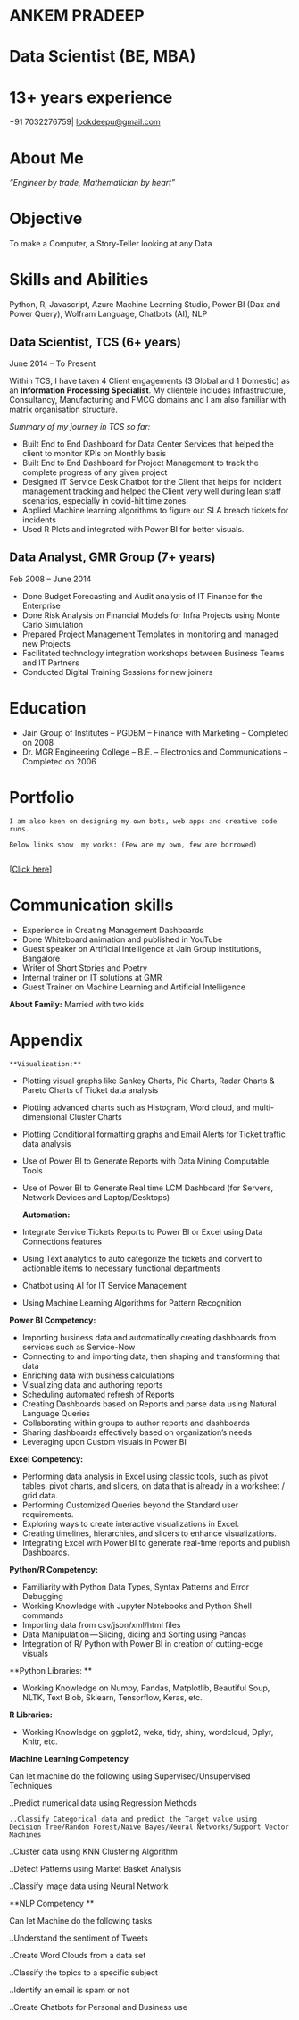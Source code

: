 # ANKEM PRADEEP


# Data Scientist (BE, MBA)    


# 13+ years experience

+91 7032276759| lookdeepu@gmail.com


# About Me

_“Engineer by trade, Mathematician by heart”_

# Objective

To make a Computer, a Story-Teller looking at any Data


# Skills and Abilities

Python, R, Javascript, Azure Machine Learning Studio, Power BI (Dax and Power Query), Wolfram Language, Chatbots (AI), NLP


## Data Scientist, TCS (6+ years)	

June 2014 – To Present

Within TCS, I have taken 4 Client engagements (3 Global and 1 Domestic) as an **Information Processing Specialist**. My clientele includes Infrastructure, Consultancy, Manufacturing and FMCG domains and I am also familiar with matrix organisation structure. 

_Summary of my journey in TCS so far:_

* Built End to End Dashboard for Data Center Services that helped the client to monitor KPIs on Monthly basis 
* Built End to End Dashboard for Project Management to track the complete progress of any given project
* Designed IT Service Desk Chatbot for the Client that helps for incident management tracking and helped the Client very well during lean staff scenarios, especially in covid-hit time zones.  
* Applied Machine learning algorithms to figure out SLA breach tickets for incidents
* Used R Plots and integrated with Power BI for better visuals. 


## Data Analyst, GMR Group (7+ years)
Feb 2008 – June 2014

* Done Budget Forecasting and Audit analysis of IT Finance for the Enterprise
* Done Risk Analysis on Financial Models for Infra Projects using Monte Carlo Simulation
* Prepared Project Management Templates in monitoring and managed new Projects 
* Facilitated technology integration workshops between Business Teams and IT Partners 
* Conducted Digital Training Sessions for new joiners


# Education

* Jain Group of Institutes – PGDBM – Finance with Marketing – Completed on 2008 
* Dr. MGR Engineering College – B.E. – Electronics and Communications – Completed on 2006


# Portfolio


```
I am also keen on designing my own bots, web apps and creative code runs.

Below links show  my works: (Few are my own, few are borrowed)


```


[[Click here](https://sites.google.com/view/robotic-future/portfolio)]


# Communication skills


* Experience in Creating Management Dashboards
* Done Whiteboard animation and published in YouTube
* Guest speaker on Artificial Intelligence at Jain Group Institutions, Bangalore
* Writer of Short Stories and Poetry
* Internal trainer on IT solutions at GMR
* Guest Trainer on Machine Learning and Artificial Intelligence

**About Family:** Married with two kids



# Appendix

    **Visualization:**



* Plotting visual graphs like Sankey Charts, Pie Charts, Radar Charts & Pareto Charts of Ticket data analysis
* Plotting advanced charts such as Histogram, Word cloud, and multi-dimensional Cluster Charts 
* Plotting Conditional formatting graphs and Email Alerts for Ticket traffic data analysis
* Use of Power BI to Generate Reports with Data Mining Computable Tools
* Use of Power BI to Generate Real time LCM Dashboard (for Servers, Network Devices and Laptop/Desktops)

    **Automation:**

* Integrate Service Tickets Reports to Power BI or Excel using Data Connections features
* Using Text analytics to auto categorize the tickets and convert to actionable items to necessary functional departments
* Chatbot using AI for IT Service Management
* Using Machine Learning Algorithms for Pattern Recognition

**Power BI Competency:**



* Importing business data and automatically creating dashboards from services such as Service-Now
* Connecting to and importing data, then shaping and transforming that data
* Enriching data with business calculations
* Visualizing data and authoring reports
* Scheduling automated refresh of Reports 
* Creating Dashboards based on Reports and parse data using Natural Language Queries
* Collaborating within groups to author reports and dashboards
* Sharing dashboards effectively based on organization’s needs
* Leveraging upon Custom visuals in Power BI

**Excel Competency:**



* Performing data analysis in Excel using classic tools, such as pivot tables, pivot charts, and slicers, on data that is already in a worksheet / grid data. 
* Performing Customized Queries beyond the Standard user requirements.
* Exploring ways to create interactive visualizations in Excel. 
* Creating timelines, hierarchies, and slicers to enhance visualizations. 
* Integrating Excel with Power BI to generate real-time reports and publish Dashboards. 

**Python/R Competency:**



* Familiarity with Python Data Types, Syntax Patterns and Error Debugging
* Working Knowledge with Jupyter Notebooks and Python Shell commands
* Importing data from csv/json/xml/html files
* Data Manipulation — Slicing, dicing and Sorting using Pandas 
* Integration of R/ Python with Power BI in creation of cutting-edge visuals  

**Python Libraries: **



* Working Knowledge on Numpy, Pandas, Matplotlib, Beautiful Soup, NLTK, Text Blob, Sklearn, Tensorflow, Keras, etc.

**R Libraries:**



* Working Knowledge on ggplot2, weka, tidy, shiny, wordcloud, Dplyr, Knitr, etc.

**Machine Learning Competency**

Can let machine do the following using Supervised/Unsupervised Techniques

..Predict numerical data using Regression Methods


    ..Classify Categorical data and predict the Target value using Decision Tree/Random Forest/Naive Bayes/Neural Networks/Support Vector Machines

..Cluster data using KNN Clustering Algorithm

..Detect Patterns using Market Basket Analysis

..Classify image data using Neural Network

**NLP Competency **

Can let Machine do the following tasks

..Understand the sentiment of Tweets

..Create Word Clouds from a data set

..Classify the topics to a specific subject

..Identify an email is spam or not

..Create Chatbots for Personal and Business use
